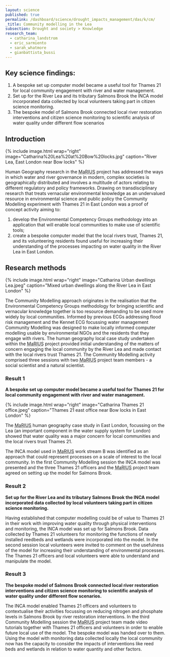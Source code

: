 ```yaml
---
layout: science
published: true
permalink: /dashboard/science/drought_impacts_management/das/k/cm/
_title: Community modelling in the Lea
subsection: Drought and society > Knowledge
research_team:
  - catharina_landstrom
  - eric_sarmiento
  - sarah_whatmore
  - gianbattista_bussi
---
```

## Key science findings: 

1.	A bespoke set up computer model became a useful tool for Thames 21 for local community engagement with river and water management.
2.	Set up for the River Lea and its tributary Salmons Brook the INCA model incorporated data collected by local volunteers taking part in citizen science monitoring.
3.	The bespoke model of Salmons Brook connected local river restoration interventions and citizen science monitoring to scientific analysis of water quality under different flow scenarios

## Introduction

{% include 
  image.html 
  wrap="right" 
  image="Catharina%20Lea%20at%20Bow%20locks.jpg" 
  caption="River Lea, East London near Bow locks" 
%}

Human Geography research in the <abbr title="Managing the Risks, Impacts and Uncertainties of drought and water Scarcity">MaRIUS</abbr> project has addressed the ways in which water and river governance in modern, complex societies is geographically distributed and involves a multitude of actors relating to different regulatory and policy frameworks. Drawing on transdisciplinary research that treats vernacular environmental knowledge as an undervalued resource in environmental science and public policy the Community Modelling experiment with Thames 21 in East London was a proof of concept activity aiming to: 

1) develop the Environmental Competency Groups methodology into an application that will enable local communities to make use of scientific tools;  
2) create a bespoke computer model that the local rivers trust, Thames 21, and its volunteering residents found useful for increasing their  understanding of the processes impacting on water quality in the River Lea in East London.  

## Research methods

{% include 
  image.html 
  wrap="right" 
  image="Catharina Urban dwellings Lea.jpeg" 
  caption="Mixed urban dwellings along the River Lea in East London" 
%}

The Community Modelling approach originates in the realisation that the Environmental Competency Groups methodology for bringing scientific and vernacular knowledge together is too resource demanding to be used more widely by local communities. Informed by previous ECGs addressing flood risk management and the Kennet ECG focussing water management Community Modelling was designed to make locally informed computer modelling usable by environmental NGOs and the residents that they engage with rivers. The human geography local case study undertaken within the <abbr title="Managing the Risks, Impacts and Uncertainties of drought and water Scarcity">MaRIUS</abbr> project provided initial understanding of the matters of concern engaging the local community by the River Lea and made contact with the local rivers trust Thames 21. The Community Modelling activity comprised three sessions with two <abbr title="Managing the Risks, Impacts and Uncertainties of drought and water Scarcity">MaRIUS</abbr> project team members - a social scientist and a natural scientist.

### Result 1

**A bespoke set up computer model became a useful tool for Thames 21 for local community engagement with river and water management.**

{% include 
  image.html 
  wrap="right" 
  image="Catharina Thames 21 office.jpeg" 
  caption="Thames 21 east office near Bow locks in East London" 
%}

The <abbr title="Managing the Risks, Impacts and Uncertainties of drought and water Scarcity">MaRIUS</abbr> human geography case study in East London, focussing on the Lea (an important component in the water supply system for London) showed that water quality was a major concern for local communities and the local rivers trust Thames 21. 

The INCA model used in <abbr title="Managing the Risks, Impacts and Uncertainties of drought and water Scarcity">MaRIUS</abbr> work stream B was identified as an approach that could represent processes on a scale of interest to the local community. In the first Community Modelling session the INCA model was presented and the three Thames 21 officers and the <abbr title="Managing the Risks, Impacts and Uncertainties of drought and water Scarcity">MaRIUS</abbr> project team agreed on setting up the model for Salmons Brook.

### Result 2

**Set up for the River Lea and its tributary Salmons Brook the INCA model incorporated data collected by local volunteers taking part in citizen science monitoring.**

Having established that computer modelling could be of value to Thames 21 in their work with improving water quality through physical interventions and monitoring, the INCA model was set up for Salmons Brook. Data collected by Thames 21 volunteers for monitoring the functions of newly installed reedbeds and wetlands were incorporated into the model. In the second session local volunteers were invited to comment on the usefulness of the model for increasing their understanding of environmental processes. The Thames 21 officers and local volunteers were able to understand and manipulate the model. 

### Result 3

**The bespoke model of Salmons Brook connected local river restoration interventions and citizen science monitoring to scientific analysis of water quality under different flow scenarios.**

The INCA model enabled Thames 21 officers and volunteers to contextualise their activities focussing on reducing nitrogen and phosphate levels in Salmons Brook by river restoration interventions. In the third Community Modelling session the <abbr title="Managing the Risks, Impacts and Uncertainties of drought and water Scarcity">MaRIUS</abbr> project team made video tutorials together with Thames 21 officers and volunteers in order to enable future local use of the model. The bespoke model was handed over to them. Using the model with monitoring data collected locally the local community now has the capacity to consider the impacts of interventions like reed beds and wetlands in relation to water quantity and other factors.
